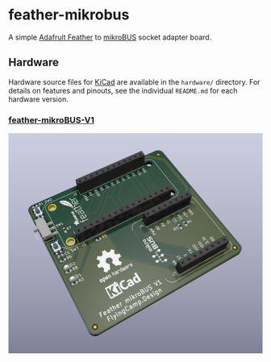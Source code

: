 # feather-mikrobus
A simple [Adafruit Feather](https://www.adafruit.com/feather) to [mikroBUS](https://www.mikroe.com/mikrobus) socket adapter board.

## Hardware

Hardware source files for [KiCad](https://kicad-pcb.org/) are available in the `hardware/` directory.  For details on features and pinouts, see the individual `README.md` for each hardware version.

### [feather-mikroBUS-V1](hardware/feather-mikroBUS-V1/README.md)

![](hardware/feather-mikrobus-v1/images/feather-mikrobus-v1.png)
